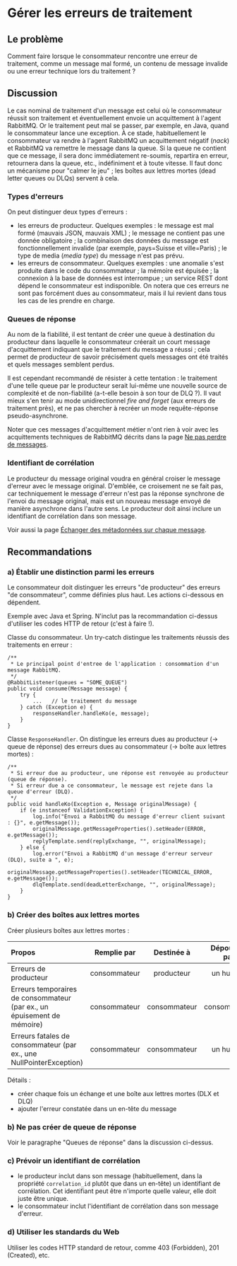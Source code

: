 # Gérer les erreurs de traitement

## Le problème

Comment faire lorsque le consommateur rencontre une erreur de traitement,
comme un message mal formé, un contenu de message invalide ou une erreur technique lors du traitement ?

## Discussion

Le cas nominal de traitement d'un message est celui où le consommateur réussit son traitement et éventuellement
envoie un acquittement à l'agent RabbitMQ.
Or le traitement peut mal se passer, par exemple, en Java, quand le consommateur lance une exception.
À ce stade, habituellement le consommateur va rendre à l'agent RabbitMQ un acquittement négatif (*nack*)
et RabbitMQ va remettre le message dans la queue.
Si la queue ne contient que ce message, il sera donc immédiatement re-soumis, repartira en erreur,
retournera dans la queue, etc., indéfiniment et à toute vitesse.
Il faut donc un mécanisme pour "calmer le jeu" ;
les boîtes aux lettres mortes (dead letter queues ou DLQs) servent à cela.

### Types d'erreurs

On peut distinguer deux types d'erreurs :
- les erreurs de producteur. Quelques exemples :
  le message est mal formé (mauvais JSON, mauvais XML) ;
  le message ne contient pas une donnée obligatoire ;
  la combinaison des données du message est fonctionnellement invalide (par exemple, pays=Suisse et ville=Paris) ;
  le type de media (*media type*) du message n'est pas prévu.
- les erreurs de consommateur. Quelques exemples :
  une anomalie s'est produite dans le code du consommateur ;
  la mémoire est épuisée ;
  la connexion à la base de données est interrompue ;
  un service REST dont dépend le consommateur est indisponible.
  On notera que ces erreurs ne sont pas forcément dues au consommateur,
  mais il lui revient dans tous les cas de les prendre en charge.

### Queues de réponse

Au nom de la fiabilité,
il est tentant de créer une queue à destination du producteur dans laquelle le consommateur créerait
un court message d'acquittement indiquant que le traitement du message a réussi ;
cela permet de producteur de savoir précisément quels messages ont été traités et quels messages semblent
perdus.

Il est cependant recommandé de résister à cette tentation :
le traitement d'une telle queue par le producteur serait lui-même une nouvelle source de complexité
et de non-fiabilité (a-t-elle besoin à son tour de DLQ ?).
Il vaut mieux s'en tenir au mode unidirectionnel *fire and forget* (aux erreurs de traitement près),
et ne pas chercher à recréer un mode requête-réponse pseudo-asynchrone.

Noter que ces messages d'acquittement métier n'ont rien à voir avec les acquittements techniques
de RabbitMQ décrits dans la page
[Ne pas perdre de messages](./acquittements.md).


### Identifiant de corrélation

Le producteur du message original voudra en général croiser le message d'erreur avec le message original.
D'emblée, ce croisement ne se fait pas, car techniquement le message d'erreur n'est pas la réponse
synchrone de l'envoi du message original, mais est un nouveau message envoyé de manière asynchrone
dans l'autre sens.
Le producteur doit ainsi inclure un identifiant de corrélation dans son message.

Voir aussi la page [Échanger des métadonnées sur chaque message](./echanger_des_metadonnees.md).

## Recommandations

### a) Établir une distinction parmi les erreurs

Le consommateur doit distinguer les erreurs "de producteur" des erreurs "de consommateur",
comme définies plus haut.
Les actions ci-dessous en dépendent.

Exemple avec Java et Spring.
N'inclut pas la recommandation ci-dessus d'utiliser les codes HTTP de retour (c'est à faire !).

Classe du consommateur. Un try-catch distingue les traitements réussis des traitements en erreur :
```
/**
 * Le principal point d'entree de l'application : consommation d'un message RabbitMQ.
 */
@RabbitListener(queues = "SOME_QUEUE")
public void consume(Message message) {
    try {
        ...   // le traitement du message
    } catch (Exception e) {
        responseHandler.handleKo(e, message);
    }
}
```

Classe `ResponseHandler`.
On distingue les erreurs dues au producteur (→ queue de réponse)
des erreurs dues au consommateur (→ boîte aux lettres mortes) :
```
/**
 * Si erreur due au producteur, une réponse est renvoyée au producteur (queue de réponse).
 * Si erreur due a ce consommateur, le message est rejete dans la queue d'erreur (DLQ).
 */
public void handleKo(Exception e, Message originalMessage) {
    if (e instanceof ValidationException) {
        log.info("Envoi a RabbitMQ du message d'erreur client suivant : {}", e.getMessage());
        originalMessage.getMessageProperties().setHeader(ERROR, e.getMessage());
        replyTemplate.send(replyExchange, "", originalMessage);
    } else {
        log.error("Envoi a RabbitMQ d'un message d'erreur serveur (DLQ), suite a ", e);
        originalMessage.getMessageProperties().setHeader(TECHNICAL_ERROR, e.getMessage());
        dlqTemplate.send(deadLetterExchange, "", originalMessage);
    }
}
```

### b) Créer des boîtes aux lettres mortes

Créer plusieurs boîtes aux lettres mortes :

| Propos | Remplie par | Destinée à | Dépouillée par |
| :----- | :---------: | :--------: | :------------: |
| Erreurs de producteur | consommateur | producteur | un humain |
| Erreurs temporaires de consommateur (par ex., un épuisement de mémoire) | consommateur | consommateur | consommateur |
| Erreurs fatales de consommateur (par ex., une NullPointerException) | consommateur | consommateur | un humain |

Détails :
- créer chaque fois un échange et une boîte aux lettres mortes (DLX et DLQ)
- ajouter l'erreur constatée dans un en-tête du message

### b) Ne pas créer de queue de réponse

Voir le paragraphe "Queues de réponse" dans la discussion ci-dessus.

### c) Prévoir un identifiant de corrélation

- le producteur inclut dans son message (habituellement, dans la propriété `correlation_id` plutôt que
  dans un en-tête) un identifiant de corrélation.
  Cet identifiant peut être n'importe quelle valeur, elle doit juste être unique.
- le consommateur inclut l'identifiant de corrélation dans son message d'erreur.

### d) Utiliser les standards du Web

Utiliser les codes HTTP standard de retour, comme 403 (Forbidden), 201 (Created), etc.
